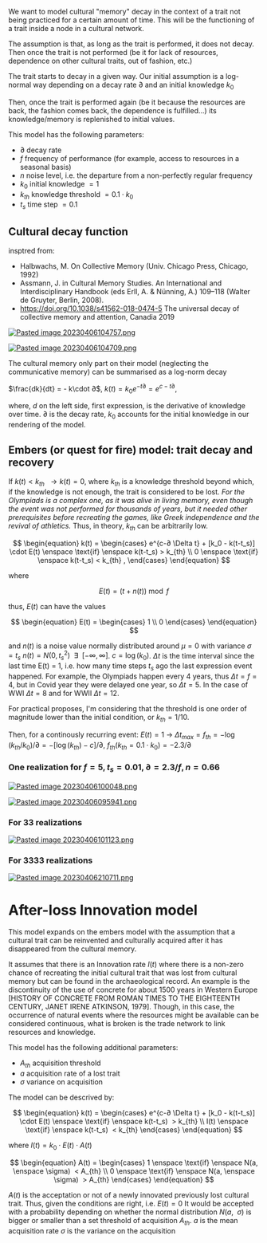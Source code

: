 We want to model cultural "memory" decay in the context of a trait not being practiced for a certain amount of time. This will be the functioning of a trait inside a node in a cultural network.

The assumption is that, as long as the trait is performed, it does not decay.
Then once the trait is not performed (be it for lack of resources, dependence on other cultural traits, out of fashion, etc.)

The trait starts to decay in a given way. Our initial assumption is a log-normal way depending on a decay rate $∂$ and an initial knowledge $k_0$

Then, once the trait is performed again (be it because the resources are back, the fashion comes back, the dependence is fulfilled...) its knowledge/memory is replenished to initial values. 

This model has the following parameters:

- ∂ decay rate
- $f$ frequency of performance (for example, access to resources in a seasonal basis)
- $n$ noise level, i.e. the departure from a non-perfectly regular frequency 
- $k_0$ initial knowledge $= 1$
- $k_{th}$ knowledge threshold $= 0.1 \cdot k_0$
- $t_s$ time step $= 0.1$ 

## Cultural decay function
insptred from:
 - Halbwachs, M. On Collective Memory (Univ. Chicago Press, Chicago, 1992)
 - Assmann, J. in Cultural Memory Studies. An International and Interdisciplinary Handbook (eds Erll, A. & Nünning, A.) 109–118 (Walter de Gruyter, Berlin, 2008).
 -  https://doi.org/10.1038/s41562-018-0474-5 The universal decay of collective memory and attention, Canadia 2019

[![Pasted image 20230406104757.png](https://github.com/andreuandreu/cultural_loss/blob/master/notes/Pasted%20image%2020230406104757.png)](https://github.com/andreuandreu/cultural_loss/blob/master/notes/Pasted%20image%2020230406104757.png)

[![Pasted image 20230406104709.png](https://github.com/andreuandreu/cultural_loss/blob/master/notes/Pasted%20image%2020230406104709.png)](https://github.com/andreuandreu/cultural_loss/blob/master/notes/Pasted%20image%2020230406104709.png)

The cultural memory only part  on their model (neglecting the communicative memory) can be summarised as a log-norm decay


$\frac{dk}{dt} = - k\cdot ∂$,
$k(t)=k_0e^{-t∂} = e^{c-t∂},$

where, $d$ on the left side, first expression, is the derivative of knowledge over time.  $∂$ is the decay rate, $k_0$ accounts for the initial knowledge in our rendering of the model. 


## Embers (or quest for fire) model: trait decay and recovery 

If $k(t) < k_{th} \enspace \rightarrow k(t)=0$, where $k_{th}$ is a knowledge threshold beyond which, if the knowledge is not enough, the trait is considered to be lost. *For the Olympiads is a complex one, as it was alive in living memory, even though the event was not performed for thousands of years, but it needed other prerequisites before recreating the games, like Greek independence and the revival of athletics.* Thus, in theory,  $k_{th}$ can be arbitrarily low.


$$
\begin{equation}
k(t) =  
	\begin{cases}
		e^{c-∂ \Delta t}  + [k_0 - k(t-t_s)] \cdot E(t) \enspace \text{if} \enspace k(t-t_s) > k_{th}  \\
		0 \enspace \text{if} \enspace k(t-t_s) < k_{th} ,
	\end{cases}
\end{equation}
$$

where 

$$
\begin{equation}
E(t) = (t+n(t))  \bmod f
\end{equation}
$$


thus, $E(t)$ can have the values

$$
\begin{equation}
E(t) = 
	\begin{cases}
		1 \\
		0 
	\end{cases}
\end{equation}
$$

and $n(t)$ is a noise value normally distributed around $\mu = 0$ with variance $\sigma =t_s$ $n(t)=N(0, t_s^2) \enspace \exists \enspace [-\infty, \infty]$. 
$c = \log(k_0)$. 
$\Delta t$ is the time interval since the last time E(t) = 1, i.e. how many time steps $t_s$ ago the last expression event happened. For example, the Olympiads happen every 4 years, thus $\Delta t = f = 4$, but in Covid year they were delayed one year, so $\Delta t = 5$. In the case of WWI $\Delta t =8$ and for WWII $\Delta t =12$.


For practical proposes, I'm considering that the threshold is one order of magnitude lower than the initial condition, or $k_{th} = 1/10$.

Then, for a continously recurring event: $E(t) = 1$ &rarr; $\Delta t_{max} = f_{th} =-\log(k_{th}/k_0)/∂=-[\log(k_{th})-c]/∂$,
$f_{th}(k_{th}=0.1\cdot k_0) = -2.3/∂$


### One realization for $f=5, t_s = 0.01, ∂=2.3/f, n = 0.66$

[![Pasted image 20230406100048.png](https://github.com/andreuandreu/cultural_loss/blob/master/notes/Pasted%20image%2020230406100048.png)](https://github.com/andreuandreu/cultural_loss/blob/master/notes/Pasted%20image%2020230406100048.png)

[![Pasted image 20230406095941.png](https://github.com/andreuandreu/cultural_loss/blob/master/notes/Pasted%20image%2020230406095941.png)](https://github.com/andreuandreu/cultural_loss/blob/master/notes/Pasted%20image%2020230406095941.png)

### For 33 realizations

[![Pasted image 20230406101123.png](https://github.com/andreuandreu/cultural_loss/blob/master/notes/Pasted%20image%2020230406101123.png)](https://github.com/andreuandreu/cultural_loss/blob/master/notes/Pasted%20image%2020230406101123.png)


### For 3333 realizations 

[![Pasted image 20230406210711.png](https://github.com/andreuandreu/cultural_loss/blob/master/notes/Pasted%20image%2020230406210711.png)](https://github.com/andreuandreu/cultural_loss/blob/master/notes/Pasted%20image%2020230406210711.png)

# After-loss Innovation model

This model expands on the embers model with the assumption that a cultural trait can be reinvented and culturally acquired after it has disappeared from the cultural memory.

It assumes that there is an Innovation rate $I(t)$ where there is a non-zero chance of recreating the initial cultural trait that was lost from cultural memory but can be found in the archaeological record. An example is the discontinuity of the use of concrete for about 1500 years in Western Europe [HISTORY OF CONCRETE FROM ROMAN TIMES TO THE EIGHTEENTH CENTURY, JANET IRENE ATKINSON, 1979]. Though, in this case, the occurrence of natural events where the resources might be available can be considered continuous, what is broken is the trade network to link resources and knowledge.  

This model has the following additional parameters:
- $A_{th}$ acquisition threshold
- $a$ acquisition rate of a lost trait
- $\sigma$ variance on acquisition 

The model can be descrived by:

$$
\begin{equation}
k(t) = 
	\begin{cases}
		e^{c-∂ \Delta t}  + [k_0 - k(t-t_s)] \cdot E(t) \enspace \text{if} \enspace k(t-t_s)  > k_{th} \\
		I(t) \enspace \text{if} \enspace k(t-t_s)  < k_{th}
	\end{cases}
\end{equation}
$$

where $I(t) = k_0 \cdot E(t)\cdot A(t)$

$$
\begin{equation}
A(t) = 
	\begin{cases}
		1 \enspace \text{if} \enspace N(a, \enspace \sigma)  < A_{th} \\
		0 \enspace \text{if} \enspace N(a, \enspace \sigma)  > A_{th}
	\end{cases}
\end{equation}
$$

$A(t)$ is the acceptation or not of a newly innovated previously lost cultural trait. 
Thus, given the conditions are right, i.e. $E(t) = 0$
It would be accepted with a probability depending on whether the normal distribution $N(a,\enspace\sigma)$ is bigger or smaller than a set threshold of acquisition $A_{th}$. 
$a$ is the mean acquisition rate
$\sigma$ is the variance on the acquisition 



